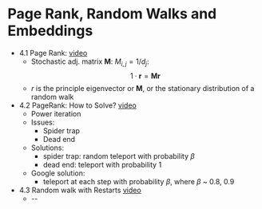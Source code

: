 # Page Rank, Random Walks and Embeddings

* 4.1 Page Rank: [video](https://www.youtube.com/watch?v=TU0ankRcHmo&list=PLoROMvodv4rPLKxIpqhjhPgdQy7imNkDn&index=10&ab_channel=StanfordOnline)
  - Stochastic adj. matrix $\mathbf{M}$: $M_{i,j}=1/d_j$:
    $$1\cdot \mathbf{r}=\mathbf{M}\mathbf{r}$$
  - $r$ is the principle eigenvector or $\mathbf{M}$, or the stationary distribution of a random walk
* 4.2 PageRank: How to Solve? [video](https://www.youtube.com/watch?v=rK2ZBmQHVVs&list=PLoROMvodv4rPLKxIpqhjhPgdQy7imNkDn&index=11&ab_channel=StanfordOnline)
  * Power iteration
  * Issues:
    * Spider trap
    * Dead end
  * Solutions:
    * spider trap: random teleport with probability $\beta$
    * dead end: teleport with probability $1$
  * Google solution:
    * teleport at each step with probability $\beta$, where $\beta$ ~ 0.8, 0.9
* 4.3 Random walk with Restarts [video](https://www.youtube.com/watch?v=HbzQzUaJ_9I&list=PLoROMvodv4rPLKxIpqhjhPgdQy7imNkDn&index=12&ab_channel=StanfordOnline)
  * --